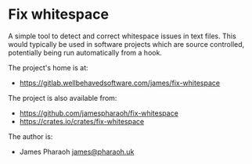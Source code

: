 # Fix whitespace

A simple tool to detect and correct whitespace issues in text files. This would
typically be used in software projects which are source controlled, potentially
being run automatically from a hook.

The project's home is at:

* https://gitlab.wellbehavedsoftware.com/james/fix-whitespace

The project is also available from:

* https://github.com/jamespharaoh/fix-whitespace
* https://crates.io/crates/fix-whitespace

The author is:

* James Pharaoh <james@pharaoh.uk>
